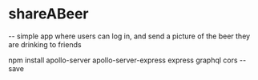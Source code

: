 # shareABeer
-- simple app where users can log in, and send a picture of the beer they are drinking to friends

npm install apollo-server apollo-server-express express graphql cors --save
